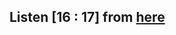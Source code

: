 ## Listen [16 : 17] from [here](https://www.youtube.com/playlist?list=PLoOabVweB2r5dL0AVmuDbS54UvmCIlZsT)
